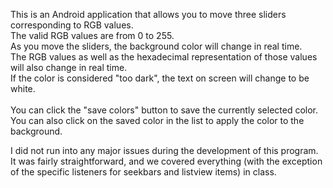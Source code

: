 This is an Android application that allows you to move three sliders corresponding to RGB values.<br/>
The valid RGB values are from 0 to 255.<br/>
As you move the sliders, the background color will change in real time.<br/>
The RGB values as well as the hexadecimal representation of those values will also change in real time.<br/>
If the color is considered "too dark", the text on screen will change to be white.<br/><br/>
You can click the "save colors" button to save the currently selected color.<br/>
You can also click on the saved color in the list to apply the color to the background.<br/>

I did not run into any major issues during the development of this program. It was fairly straightforward, and we covered everything (with the exception of the specific listeners for seekbars and listview items) in class.
